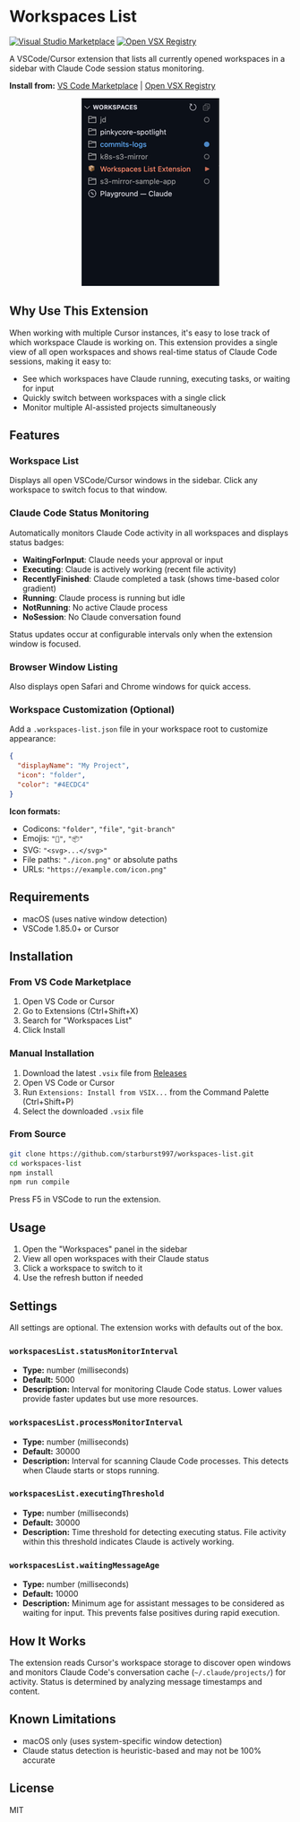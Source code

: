 # Workspaces List

[![Visual Studio Marketplace](https://img.shields.io/badge/Visual%20Studio%20Marketplace-Install-blue?style=flat-square&logo=visual-studio-code)](https://marketplace.visualstudio.com/items?itemName=jdboivin.workspaces-list)
[![Open VSX Registry](https://img.shields.io/badge/Open%20VSX%20Registry-Install-orange?style=flat-square&logo=eclipse-ide)](https://open-vsx.org/extension/jdboivin/workspaces-list)

A VSCode/Cursor extension that lists all currently opened workspaces in a sidebar with Claude Code session status monitoring.

**Install from:** [VS Code Marketplace](https://marketplace.visualstudio.com/items?itemName=jdboivin.workspaces-list) | [Open VSX Registry](https://open-vsx.org/extension/jdboivin/workspaces-list)

<p align="center">
  <img src="docs/screenshot_smaller.png" alt="Screenshot">
</p>

## Why Use This Extension

When working with multiple Cursor instances, it's easy to lose track of which workspace Claude is working on. This extension provides a single view of all open workspaces and shows real-time status of Claude Code sessions, making it easy to:

- See which workspaces have Claude running, executing tasks, or waiting for input
- Quickly switch between workspaces with a single click
- Monitor multiple AI-assisted projects simultaneously

## Features

### Workspace List

Displays all open VSCode/Cursor windows in the sidebar. Click any workspace to switch focus to that window.

### Claude Code Status Monitoring

Automatically monitors Claude Code activity in all workspaces and displays status badges:

- **WaitingForInput**: Claude needs your approval or input
- **Executing**: Claude is actively working (recent file activity)
- **RecentlyFinished**: Claude completed a task (shows time-based color gradient)
- **Running**: Claude process is running but idle
- **NotRunning**: No active Claude process
- **NoSession**: No Claude conversation found

Status updates occur at configurable intervals only when the extension window is focused.

### Browser Window Listing

Also displays open Safari and Chrome windows for quick access.

### Workspace Customization (Optional)

Add a `.workspaces-list.json` file in your workspace root to customize appearance:

```json
{
  "displayName": "My Project",
  "icon": "folder",
  "color": "#4ECDC4"
}
```

**Icon formats:**
- Codicons: `"folder"`, `"file"`, `"git-branch"`
- Emojis: `"🚀"`, `"📦"`
- SVG: `"<svg>...</svg>"`
- File paths: `"./icon.png"` or absolute paths
- URLs: `"https://example.com/icon.png"`

## Requirements

- macOS (uses native window detection)
- VSCode 1.85.0+ or Cursor

## Installation

### From VS Code Marketplace

1. Open VS Code or Cursor
2. Go to Extensions (Ctrl+Shift+X)
3. Search for "Workspaces List"
4. Click Install

### Manual Installation

1. Download the latest `.vsix` file from [Releases](https://github.com/starburst997/workspaces-list/releases)
2. Open VS Code or Cursor
3. Run `Extensions: Install from VSIX...` from the Command Palette (Ctrl+Shift+P)
4. Select the downloaded `.vsix` file

### From Source

```bash
git clone https://github.com/starburst997/workspaces-list.git
cd workspaces-list
npm install
npm run compile
```

Press F5 in VSCode to run the extension.

## Usage

1. Open the "Workspaces" panel in the sidebar
2. View all open workspaces with their Claude status
3. Click a workspace to switch to it
4. Use the refresh button if needed

## Settings

All settings are optional. The extension works with defaults out of the box.

### `workspacesList.statusMonitorInterval`

- **Type:** number (milliseconds)
- **Default:** 5000
- **Description:** Interval for monitoring Claude Code status. Lower values provide faster updates but use more resources.

### `workspacesList.processMonitorInterval`

- **Type:** number (milliseconds)
- **Default:** 30000
- **Description:** Interval for scanning Claude Code processes. This detects when Claude starts or stops running.

### `workspacesList.executingThreshold`

- **Type:** number (milliseconds)
- **Default:** 30000
- **Description:** Time threshold for detecting executing status. File activity within this threshold indicates Claude is actively working.

### `workspacesList.waitingMessageAge`

- **Type:** number (milliseconds)
- **Default:** 10000
- **Description:** Minimum age for assistant messages to be considered as waiting for input. This prevents false positives during rapid execution.

## How It Works

The extension reads Cursor's workspace storage to discover open windows and monitors Claude Code's conversation cache (`~/.claude/projects/`) for activity. Status is determined by analyzing message timestamps and content.

## Known Limitations

- macOS only (uses system-specific window detection)
- Claude status detection is heuristic-based and may not be 100% accurate

## License

MIT
